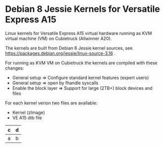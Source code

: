 # Debian 8 Jessie Kernels for Versatile Express A15
Linux kernels for Versatile Express A15 virtual hardware running as KVM virtual machine (VM) on Cubietruck (Allwinner A20).

The kernels are built from Debian 8 Jessie kernel sources, see https://packages.debian.org/jessie/linux-source-3.16 .

For running as KVM VM on Cubietruck the kernels are compiled with these changes:

- General setup => Configure standard kernel features (expert users)
- General setup => open by fhandle syscalls
- Enable the block layer => Support for large (2TB+) block devices and files

For each kernel verion two files are available:

- Kernel (zImage)
- VE A15 dtb file

c|d
-|-
a|b
